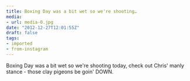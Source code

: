 ```yaml
---
title: Boxing Day was a bit wet so we're shooting…
media:
- url: media-0.jpg
date: "2012-12-27T12:01:55Z"
draft: false
tags:
- imported
- from-instagram
---
```

Boxing Day was a bit wet so we're shooting today, check out Chris' manly stance - those clay pigeons be goin' DOWN.
